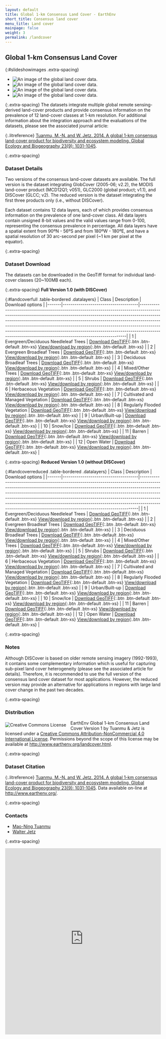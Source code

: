 ```yaml
---
layout: default
title: Global 1-km Consensus Land Cover - EarthEnv
short_title: Consensus land cover
menu_title: Land cover
mainpage: false
weight: 3
permalink: /landcover
---
```


Global 1-km Consensus Land Cover
--------------------------------

{:#slideshowimages .extra-spacing}
* ![An image of the global land cover data.](images/landcover_demo-slide1.jpg "An image of the global land cover data.")
* ![An image of the global land cover data.](images/landcover_demo-slide2.jpg "An image of the global land cover data.")
* ![An image of the global land cover data.](images/landcover_demo-slide3.jpg "An image of the global land cover data.")
* ![An image of the global land cover data.](images/landcover_demo-slide4.jpg "An image of the global land cover data.")

{:.extra-spacing}
The datasets integrate multiple global remote sensing-derived land-cover products and provide consensus information on the prevalence of 12 land-cover classes at 1-km resolution. For additional information about the integration approach and the evaluations of the datasets, please see the associated journal article:

{:.litreference}
[Tuanmu, M.-N. and W. Jetz. 2014. A global 1-km consensus land-cover product for biodiversity and ecosystem modeling. Global Ecology and Biogeography 23(9): 1031-1045](http://onlinelibrary.wiley.com/doi/10.1111/geb.12182/abstract).

{:.extra-spacing}
### Dataset Details

Two versions of the consensus land-cover datasets are available. The full version is the dataset integrating GlobCover (2005-06; v2.2), the MODIS land-cover product (MCD12Q1; v051), GLC2000 (global product; v1.1), and DISCover (GLCC; v2). The reduced version is the dataset integrating the first three products only (i.e., without DISCover).

Each dataset contains 12 data layers, each of which provides consensus information on the prevalence of one land-cover class. All data layers contain unsigned 8-bit values and the valid values range from 0-100, representing the consensus prevalence in percentage. All data layers have a spatial extent from 90ºN - 56ºS and from 180ºW - 180ºE, and have a spatial resolution of 30 arc-second per pixel (~1 km per pixel at the equator).

{:.extra-spacing}
### Dataset Download

The datasets can be downloaded in the GeoTiff format for individual land-cover classes (20~100MB each).

{:.extra-spacing}
**Full Version 1.0 (with DISCover)**

{:#landcoverfull .table-bordered .datalayers}
| Class | Description                          | Download options                                                                                                                                                                                                                                                                                                                                                                                                                                                            |
|-------|--------------------------------------|-----------------------------------------------------------------------------------------------------------------------------------------------------------------------------------------------------------------------------------------------------------------------------------------------------------------------------------------------------------------------------------------------------------------------------------------------------------------------------|
| 1     | Evergreen/Deciduous Needleleaf Trees | [Download GeoTIFF](http://data.earthenv.org/consensus_landcover/with_DISCover/consensus_full_class_1.tif){:.btn .btn-default .btn-xs} [View/download by region](http://litoria.eeb.yale.edu:8080/las/UI.vm#panelHeaderHidden=false;xCATID=id-d169fb13f3;xDSID=id-d169fb13f3;varid=Band1-id-d169fb13f3;imageSize=auto;over=xy;compute=Nonetoken;catid=id-d169fb13f3;dsid=id-d169fb13f3;varid=Band1-id-d169fb13f3;avarcount=0;xlo=-170;xhi=159;ylo=-56;yhi=90;operation_id=Plot_2D_XY_zoom;view=xy){:.btn .btn-default .btn-xs}   |
| 2     | Evergreen Broadleaf Trees            | [Download GeoTIFF](http://data.earthenv.org/consensus_landcover/with_DISCover/consensus_full_class_2.tif){:.btn .btn-default .btn-xs} [View/download by region](http://litoria.eeb.yale.edu:8080/las/UI.vm#panelHeaderHidden=false;xCATID=id-d169fb13f3;xDSID=id-d169fb13f33;varid=Band1-id-c150881359;imageSize=auto;over=xy;compute=Nonetoken;catid=id-d169fb13f3;dsid=id-d169fb13f3;varid=Band1-id-c150881359;avarcount=0;xlo=-170;xhi=159;ylo=-56;yhi=90;operation_id=Plot_2D_XY_zoom;view=xy){:.btn .btn-default .btn-xs}  |
| 3     | Deciduous Broadleaf Trees            | [Download GeoTIFF](http://data.earthenv.org/consensus_landcover/with_DISCover/consensus_full_class_3.tif){:.btn .btn-default .btn-xs} [View/download by region](http://litoria.eeb.yale.edu:8080/las/UI.vm#panelHeaderHidden=false;xCATID=id-d169fb13f3;xDSID=id-d169fb13f33;varid=Band1-id-d543c09af1;imageSize=auto;over=xy;compute=Nonetoken;catid=id-d169fb13f3;dsid=id-d169fb13f3;varid=Band1-id-d543c09af1;avarcount=0;xlo=-170;xhi=159;ylo=-56;yhi=90;operation_id=Plot_2D_XY_zoom;view=xy){:.btn .btn-default .btn-xs}  |
| 4     | Mixed/Other Trees                    | [Download GeoTIFF](http://data.earthenv.org/consensus_landcover/with_DISCover/consensus_full_class_4.tif){:.btn .btn-default .btn-xs} [View/download by region](http://litoria.eeb.yale.edu:8080/las/UI.vm#panelHeaderHidden=false;xCATID=id-d169fb13f3;xDSID=id-d169fb13f33;varid=Band1-id-71ae73a39f;imageSize=auto;over=xy;compute=Nonetoken;catid=id-d169fb13f3;dsid=id-d169fb13f3;varid=Band1-id-71ae73a39f;avarcount=0;xlo=-170;xhi=159;ylo=-56;yhi=90;operation_id=Plot_2D_XY_zoom;view=xy){:.btn .btn-default .btn-xs}  |
| 5     | Shrubs                               | [Download GeoTIFF](http://data.earthenv.org/consensus_landcover/with_DISCover/consensus_full_class_5.tif){:.btn .btn-default .btn-xs} [View/download by region](http://litoria.eeb.yale.edu:8080/las/UI.vm#panelHeaderHidden=false;xCATID=id-d169fb13f3;xDSID=id-d169fb13f33;varid=Band1-id-a36cabac09;imageSize=auto;over=xy;compute=Nonetoken;catid=id-d169fb13f3;dsid=id-d169fb13f3;varid=Band1-id-a36cabac09;avarcount=0;xlo=-170;xhi=159;ylo=-56;yhi=90;operation_id=Plot_2D_XY_zoom;view=xy){:.btn .btn-default .btn-xs}  |
| 6     | Herbaceous Vegetation                | [Download GeoTIFF](http://data.earthenv.org/consensus_landcover/with_DISCover/consensus_full_class_6.tif){:.btn .btn-default .btn-xs} [View/download by region](http://litoria.eeb.yale.edu:8080/las/UI.vm#panelHeaderHidden=false;xCATID=id-d169fb13f3;xDSID=id-d169fb13f33;varid=Band1-id-1ca094be19;imageSize=auto;over=xy;compute=Nonetoken;catid=id-d169fb13f3;dsid=id-d169fb13f3;varid=Band1-id-1ca094be19;avarcount=0;xlo=-170;xhi=159;ylo=-56;yhi=90;operation_id=Plot_2D_XY_zoom;view=xy){:.btn .btn-default .btn-xs}  |
| 7     | Cultivated and Managed Vegetation    | [Download GeoTIFF](http://data.earthenv.org/consensus_landcover/with_DISCover/consensus_full_class_7.tif){:.btn .btn-default .btn-xs} [View/download by region](http://litoria.eeb.yale.edu:8080/las/UI.vm#panelHeaderHidden=false;xCATID=id-d169fb13f3;xDSID=id-d169fb13f33;varid=Band1-id-617605b5d0;imageSize=auto;over=xy;compute=Nonetoken;catid=id-d169fb13f3;dsid=id-d169fb13f3;varid=Band1-id-617605b5d0;avarcount=0;xlo=-170;xhi=159;ylo=-56;yhi=90;operation_id=Plot_2D_XY_zoom;view=xy){:.btn .btn-default .btn-xs}  |
| 8     | Regularly Flooded Vegetation         | [Download GeoTIFF](http://data.earthenv.org/consensus_landcover/with_DISCover/consensus_full_class_8.tif){:.btn .btn-default .btn-xs} [View/download by region](http://litoria.eeb.yale.edu:8080/las/UI.vm#panelHeaderHidden=false;xCATID=id-d169fb13f3;xDSID=id-d169fb13f33;varid=Band1-id-31a3aa59f9;imageSize=auto;over=xy;compute=Nonetoken;catid=id-d169fb13f3;dsid=id-d169fb13f3;varid=Band1-id-31a3aa59f9;avarcount=0;xlo=-170;xhi=159;ylo=-56;yhi=90;operation_id=Plot_2D_XY_zoom;view=xy){:.btn .btn-default .btn-xs}  |
| 9     | Urban/Built-up                       | [Download GeoTIFF](http://data.earthenv.org/consensus_landcover/with_DISCover/consensus_full_class_9.tif){:.btn .btn-default .btn-xs} [View/download by region](http://litoria.eeb.yale.edu:8080/las/UI.vm#panelHeaderHidden=false;xCATID=id-d169fb13f3;xDSID=id-d169fb13f33;varid=Band1-id-5390c106de;imageSize=auto;over=xy;compute=Nonetoken;catid=id-d169fb13f3;dsid=id-d169fb13f3;varid=Band1-id-5390c106de;avarcount=0;xlo=-170;xhi=159;ylo=-56;yhi=90;operation_id=Plot_2D_XY_zoom;view=xy){:.btn .btn-default .btn-xs}  |
| 10    | Snow/Ice                             | [Download GeoTIFF](http://data.earthenv.org/consensus_landcover/with_DISCover/consensus_full_class_10.tif){:.btn .btn-default .btn-xs} [View/download by region](http://litoria.eeb.yale.edu:8080/las/UI.vm#panelHeaderHidden=false;xCATID=id-d169fb13f3;xDSID=id-d169fb13f33;varid=Band1-id-1d29f57df1;imageSize=auto;over=xy;compute=Nonetoken;catid=id-d169fb13f3;dsid=id-d169fb13f3;varid=Band1-id-1d29f57df1;avarcount=0;xlo=-170;xhi=159;ylo=-56;yhi=90;operation_id=Plot_2D_XY_zoom;view=xy){:.btn .btn-default .btn-xs} |
| 11    | Barren                               | [Download GeoTIFF](http://data.earthenv.org/consensus_landcover/with_DISCover/consensus_full_class_11.tif){:.btn .btn-default .btn-xs} [View/download by region](http://litoria.eeb.yale.edu:8080/las/UI.vm#panelHeaderHidden=false;xCATID=id-d169fb13f3;xDSID=id-d169fb13f33;varid=Band1-id-f516c8f2e3;imageSize=auto;over=xy;compute=Nonetoken;catid=id-d169fb13f3;dsid=id-d169fb13f3;varid=Band1-id-f516c8f2e3;avarcount=0;xlo=-170;xhi=159;ylo=-56;yhi=90;operation_id=Plot_2D_XY_zoom;view=xy){:.btn .btn-default .btn-xs} |
| 12    | Open Water                           | [Download GeoTIFF](http://data.earthenv.org/consensus_landcover/with_DISCover/consensus_full_class_12.tif){:.btn .btn-default .btn-xs} [View/download by region](http://litoria.eeb.yale.edu:8080/las/UI.vm#panelHeaderHidden=false;xCATID=id-d169fb13f3;xDSID=id-d169fb13f33;varid=Band1-id-77c030fa5d;imageSize=auto;over=xy;compute=Nonetoken;catid=id-d169fb13f3;dsid=id-d169fb13f3;varid=Band1-id-77c030fa5d;avarcount=0;xlo=-170;xhi=159;ylo=-56;yhi=90;operation_id=Plot_2D_XY_zoom;view=xy){:.btn .btn-default .btn-xs} |

{:.extra-spacing}
**Reduced Version 1.0 (without DISCover)**

{:#landcoverreduced .table-bordered .datalayers}
| Class | Description                          | Download options                                                                                                                                                                                                                                                                                                                                                                                                                                                                  |
|-------|--------------------------------------|-----------------------------------------------------------------------------------------------------------------------------------------------------------------------------------------------------------------------------------------------------------------------------------------------------------------------------------------------------------------------------------------------------------------------------------------------------------------------------------|
| 1     | Evergreen/Deciduous Needleleaf Trees | [Download GeoTIFF](http://data.earthenv.org/consensus_landcover/without_DISCover/Consensus_reduced_class_1.tif){:.btn .btn-default .btn-xs} [View/download by region](http://litoria.eeb.yale.edu:8080/las/UI.vm#panelHeaderHidden=false;xCATID=id-75da641f73;xDSID=id-75da641f733;varid=Band1-id-75da641f73;imageSize=auto;over=xy;compute=Nonetoken;catid=id-75da641f73;dsid=id-75da641f73;varid=Band1-id-75da641f73;avarcount=0;xlo=-170;xhi=159;ylo=-56;yhi=90;operation_id=Plot_2D_XY_zoom;view=xy){:.btn .btn-default .btn-xs}  |
| 2     | Evergreen Broadleaf Trees            | [Download GeoTIFF](http://data.earthenv.org/consensus_landcover/without_DISCover/Consensus_reduced_class_2.tif){:.btn .btn-default .btn-xs} [View/download by region](http://litoria.eeb.yale.edu:8080/las/UI.vm#panelHeaderHidden=false;xCATID=id-75da641f73;xDSID=id-75da641f733;varid=Band1-id-6f97bead1c;imageSize=auto;over=xy;compute=Nonetoken;catid=id-75da641f73;dsid=id-75da641f73;varid=Band1-id-6f97bead1c;avarcount=0;xlo=-170;xhi=159;ylo=-56;yhi=90;operation_id=Plot_2D_XY_zoom;view=xy){:.btn .btn-default .btn-xs}  |
| 3     | Deciduous Broadleaf Trees            | [Download GeoTIFF](http://data.earthenv.org/consensus_landcover/without_DISCover/Consensus_reduced_class_3.tif){:.btn .btn-default .btn-xs} [View/download by region](http://litoria.eeb.yale.edu:8080/las/UI.vm#panelHeaderHidden=false;xCATID=id-75da641f73;xDSID=id-75da641f733;varid=Band1-id-ad33f7729b;imageSize=auto;over=xy;compute=Nonetoken;catid=id-75da641f73;dsid=id-75da641f73;varid=Band1-id-ad33f7729b;avarcount=0;xlo=-170;xhi=159;ylo=-56;yhi=90;operation_id=Plot_2D_XY_zoom;view=xy){:.btn .btn-default .btn-xs}  |
| 4     | Mixed/Other Trees                    | [Download GeoTIFF](http://data.earthenv.org/consensus_landcover/without_DISCover/Consensus_reduced_class_4.tif){:.btn .btn-default .btn-xs} [View/download by region](http://litoria.eeb.yale.edu:8080/las/UI.vm#panelHeaderHidden=false;xCATID=id-75da641f73;xDSID=id-75da641f733;varid=Band1-id-d9e42e963a;imageSize=auto;over=xy;compute=Nonetoken;catid=id-75da641f73;dsid=id-75da641f73;varid=Band1-id-d9e42e963a;avarcount=0;xlo=-170;xhi=159;ylo=-56;yhi=90;operation_id=Plot_2D_XY_zoom;view=xy){:.btn .btn-default .btn-xs}  |
| 5     | Shrubs                               | [Download GeoTIFF](http://data.earthenv.org/consensus_landcover/without_DISCover/Consensus_reduced_class_5.tif){:.btn .btn-default .btn-xs} [View/download by region](http://litoria.eeb.yale.edu:8080/las/UI.vm#panelHeaderHidden=false;xCATID=id-75da641f73;xDSID=id-75da641f733;varid=Band1-id-9d85c2aa11;imageSize=auto;over=xy;compute=Nonetoken;catid=id-75da641f73;dsid=id-75da641f73;varid=Band1-id-9d85c2aa11;avarcount=0;xlo=-170;xhi=159;ylo=-56;yhi=90;operation_id=Plot_2D_XY_zoom;view=xy){:.btn .btn-default .btn-xs}  |
| 6     | Herbaceous Vegetation                | [Download GeoTIFF](http://data.earthenv.org/consensus_landcover/without_DISCover/Consensus_reduced_class_6.tif){:.btn .btn-default .btn-xs} [View/download by region](http://litoria.eeb.yale.edu:8080/las/UI.vm#panelHeaderHidden=false;xCATID=id-75da641f73;xDSID=id-75da641f733;varid=Band1-id-0f61cef77b;imageSize=auto;over=xy;compute=Nonetoken;catid=id-75da641f73;dsid=id-75da641f73;varid=Band1-id-0f61cef77b;avarcount=0;xlo=-170;xhi=159;ylo=-56;yhi=90;operation_id=Plot_2D_XY_zoom;view=xy){:.btn .btn-default .btn-xs}  |
| 7     | Cultivated and Managed Vegetation    | [Download GeoTIFF](http://data.earthenv.org/consensus_landcover/without_DISCover/Consensus_reduced_class_7.tif){:.btn .btn-default .btn-xs} [View/download by region](http://litoria.eeb.yale.edu:8080/las/UI.vm#panelHeaderHidden=false;xCATID=id-75da641f73;xDSID=id-75da641f733;varid=Band1-id-52852afd45;imageSize=auto;over=xy;compute=Nonetoken;catid=id-75da641f73;dsid=id-75da641f73;varid=Band1-id-52852afd45;avarcount=0;xlo=-170;xhi=159;ylo=-56;yhi=90;operation_id=Plot_2D_XY_zoom;view=xy){:.btn .btn-default .btn-xs}  |
| 8     | Regularly Flooded Vegetation         | [Download GeoTIFF](http://data.earthenv.org/consensus_landcover/without_DISCover/Consensus_reduced_class_8.tif){:.btn .btn-default .btn-xs} [View/download by region](http://litoria.eeb.yale.edu:8080/las/UI.vm#panelHeaderHidden=false;xCATID=id-75da641f73;xDSID=id-75da641f733;varid=Band1-id-6ceecc8478;imageSize=auto;over=xy;compute=Nonetoken;catid=id-75da641f73;dsid=id-75da641f73;varid=Band1-id-6ceecc8478;avarcount=0;xlo=-170;xhi=159;ylo=-56;yhi=90;operation_id=Plot_2D_XY_zoom;view=xy){:.btn .btn-default .btn-xs}  |
| 9     | Urban/Built-up                       | [Download GeoTIFF](http://data.earthenv.org/consensus_landcover/without_DISCover/Consensus_reduced_class_9.tif){:.btn .btn-default .btn-xs} [View/download by region](http://litoria.eeb.yale.edu:8080/las/UI.vm#panelHeaderHidden=false;xCATID=id-75da641f73;xDSID=id-75da641f733;varid=Band1-id-7047a30870;imageSize=auto;over=xy;compute=Nonetoken;catid=id-75da641f73;dsid=id-75da641f73;varid=Band1-id-7047a30870;avarcount=0;xlo=-170;xhi=159;ylo=-56;yhi=90;operation_id=Plot_2D_XY_zoom;view=xy){:.btn .btn-default .btn-xs}  |
| 10    | Snow/Ice                             | [Download GeoTIFF](http://data.earthenv.org/consensus_landcover/without_DISCover/Consensus_reduced_class_10.tif){:.btn .btn-default .btn-xs} [View/download by region](http://litoria.eeb.yale.edu:8080/las/UI.vm#panelHeaderHidden=false;xCATID=id-75da641f73;xDSID=id-75da641f733;varid=Band1-id-0b15666c6b;imageSize=auto;over=xy;compute=Nonetoken;catid=id-75da641f73;dsid=id-75da641f73;varid=Band1-id-0b15666c6b;avarcount=0;xlo=-170;xhi=159;ylo=-56;yhi=90;operation_id=Plot_2D_XY_zoom;view=xy){:.btn .btn-default .btn-xs} |
| 11    | Barren                               | [Download GeoTIFF](http://data.earthenv.org/consensus_landcover/without_DISCover/Consensus_reduced_class_11.tif){:.btn .btn-default .btn-xs} [View/download by region](http://litoria.eeb.yale.edu:8080/las/UI.vm#panelHeaderHidden=false;xCATID=id-75da641f73;xDSID=id-75da641f733;varid=Band1-id-066c7b8e2e;imageSize=auto;over=xy;compute=Nonetoken;catid=id-75da641f73;dsid=id-75da641f73;varid=Band1-id-066c7b8e2e;avarcount=0;xlo=-170;xhi=159;ylo=-56;yhi=90;operation_id=Plot_2D_XY_zoom;view=xy){:.btn .btn-default .btn-xs} |
| 12    | Open Water                           | [Download GeoTIFF](http://data.earthenv.org/consensus_landcover/without_DISCover/Consensus_reduced_class_12.tif){:.btn .btn-default .btn-xs} [View/download by region](http://litoria.eeb.yale.edu:8080/las/UI.vm#panelHeaderHidden=false;xCATID=id-75da641f73;xDSID=id-75da641f733;varid=Band1-id-7564cea26e;imageSize=auto;over=xy;compute=Nonetoken;catid=id-75da641f73;dsid=id-75da641f73;varid=Band1-id-7564cea26e;avarcount=0;xlo=-170;xhi=159;ylo=-56;yhi=90;operation_id=Plot_2D_XY_zoom;view=xy){:.btn .btn-default .btn-xs} |

{:.extra-spacing}
### Notes

Although DISCover is based on older remote sensing imagery (1992-1993), it contains some complementary information which is useful for capturing sub-pixel land cover heterogeneity (please see the associated article for details). Therefore, it is recommended to use the full version of the consensus land cover dataset for most applications. However, the reduced version may provide an alternative for applications in regions with large land cover change in the past two decades.

{:.extra-spacing}
### Distribution

<a rel="license" href="http://creativecommons.org/licenses/by-nc/4.0/"><img alt="Creative Commons License" style="border-width:0; float:left; margin-right:1em; margin-top:6px" src="http://i.creativecommons.org/l/by-nc/4.0/88x31.png" /></a> <span xmlns:dct="http://purl.org/dc/terms/" href="http://purl.org/dc/dcmitype/Dataset" property="dct:title" rel="dct:type">EarthEnv Global 1-km Consensus Land Cover Version 1</span> by <span xmlns:cc="http://creativecommons.org/ns#" property="cc:attributionName">Tuanmu & Jetz</span> is licensed under a <a rel="license" href="http://creativecommons.org/licenses/by-nc/4.0/">Creative Commons Attribution-NonCommercial 4.0 International License</a>. Permissions beyond the scope of this license may be available at <a xmlns:cc="http://creativecommons.org/ns#" href="http://www.earthenv.org/landcover.html" rel="cc:morePermissions">http://www.earthenv.org/landcover.html</a>.

{:.extra-spacing}
### Dataset Citation

{:.litreference}
[Tuanmu, M.-N. and W. Jetz. 2014. A global 1-km consensus land-cover product for biodiversity and ecosystem modeling. Global Ecology and Biogeography 23(9): 1031-1045](http://onlinelibrary.wiley.com/doi/10.1111/geb.12182/abstract). Data available on-line at <http://www.earthenv.org/>.

{:.extra-spacing}
### Contacts

-   [Mao-Ning Tuanmu](http://jetzlab.yale.edu/people/mao-ning-tuanmu)
-   [Walter Jetz](http://jetzlab.yale.edu/people/walter-jetz)


{:.extra-spacing}
<iframe src="https://earthenv-dot-map-of-life.appspot.com/5/81.826/25.542?collections=consensus&layers=Herbaceous_Vegetation"
name="map" frameborder="0" width="100%" height="600"></iframe>


<!-- Load the ulSlide jQuery plugin. -->
<script type="text/javascript" src="javascripts/jquery.ulslide-1.5.5.min.js?v=4"></script>

<script type="text/javascript">
  // Processes the <tr> elements for a data download table and adds the GA event
  // tracking code to the links.
  function addDownloadTracking(rows, version) {
    rows.each(function(cnt, row) {
if (cnt > 0) {
        var tds = $(row).children('td');

        // Get the landcover class.
        var lcclass = $(tds[0]).text();

        // Add the event triggers.
        links = $(tds[2]).children('a');
  links.first().click(function() {
          ga('send', 'event', 'landcover data', 'GeoTIFF download', 'class ' + lcclass + ' ' + version);
        });
        links.last().click(function() {
          ga('send', 'event', 'landcover data', 'LAS view', 'class ' + lcclass + ' ' + version);
        });
      }
    });
  }

  // Initialize the slide show on document load.
  $(function() {						
    $('#slideshowimages').ulslide({
      duration: 800,
      effect: {
        type: 'fade'
      },
      autoslide: 8000
});

    // Add GA event trackers to the data download table links.
    addDownloadTracking($('table#landcoverfull tr'), 'full');
    addDownloadTracking($('table#landcoverreduced tr'), 'reduced');
  });
</script>
